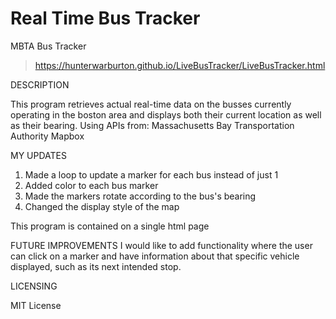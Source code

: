 # Real Time Bus Tracker
 MBTA Bus Tracker

>https://hunterwarburton.github.io/LiveBusTracker/LiveBusTracker.html

DESCRIPTION

This program retrieves actual real-time data on the busses currently operating in the boston area and displays both their current location as well as their bearing.
Using APIs from:
Massachusetts Bay Transportation Authority
Mapbox

MY UPDATES
1) Made a loop to update a marker for each bus instead of just 1
2) Added color to each bus marker
3) Made the markers rotate according to the bus's bearing
4) Changed the display style of the map

This program is contained on a single html page

FUTURE IMPROVEMENTS
I would like to add functionality where the user can click on a marker and have information about that specific vehicle displayed, such as its next intended stop.

LICENSING

MIT License
